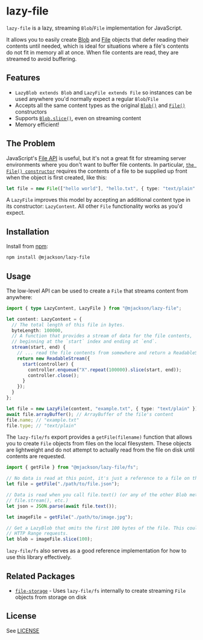 # lazy-file

`lazy-file` is a lazy, streaming `Blob`/`File` implementation for JavaScript.

It allows you to easily create [Blob](https://developer.mozilla.org/en-US/docs/Web/API/Blob) and [File](https://developer.mozilla.org/en-US/docs/Web/API/File) objects that defer reading their contents until needed, which is ideal for situations where a file's contents do not fit in memory all at once. When file contents are read, they are streamed to avoid buffering.

## Features

- `LazyBlob extends Blob` and `LazyFile extends File` so instances can be used anywhere you'd normally expect a regular `Blob`/`File`
- Accepts all the same content types as the original [`Blob()`](https://developer.mozilla.org/en-US/docs/Web/API/Blob/Blob) and [`File()`](https://developer.mozilla.org/en-US/docs/Web/API/File/File) constructors
- Supports [`Blob.slice()`](https://developer.mozilla.org/en-US/docs/Web/API/Blob/slice), even on streaming content
- Memory efficient!

## The Problem

JavaScript's [File API](https://developer.mozilla.org/en-US/docs/Web/API/File) is useful, but it's not a great fit for streaming server environments where you don't want to buffer file contents. In particular, [`the File() constructor`](https://developer.mozilla.org/en-US/docs/Web/API/File/File) requires the contents of a file to be supplied up front when the object is first created, like this:

```ts
let file = new File(["hello world"], "hello.txt", { type: "text/plain" });
```

A `LazyFile` improves this model by accepting an additional content type in its constructor: `LazyContent`. All other `File` functionality works as you'd expect.

## Installation

Install from [npm](https://www.npmjs.com/):

```sh
npm install @mjackson/lazy-file
```

## Usage

The low-level API can be used to create a `File` that streams content from anywhere:

```ts
import { type LazyContent, LazyFile } from "@mjackson/lazy-file";

let content: LazyContent = {
  // The total length of this file in bytes.
  byteLength: 100000,
  // A function that provides a stream of data for the file contents,
  // beginning at the `start` index and ending at `end`.
  stream(start, end) {
    // ... read the file contents from somewhere and return a ReadableStream
    return new ReadableStream({
      start(controller) {
        controller.enqueue("X".repeat(100000).slice(start, end));
        controller.close();
      }
    });
  }
};

let file = new LazyFile(content, "example.txt", { type: "text/plain" });
await file.arrayBuffer(); // ArrayBuffer of the file's content
file.name; // "example.txt"
file.type; // "text/plain"
```

The `lazy-file/fs` export provides a `getFile(filename)` function that allows you to create `File` objects from files on the local filesystem. These objects are lightweight and do not attempt to actually read from the file on disk until contents are requested.

```ts
import { getFile } from "@mjackson/lazy-file/fs";

// No data is read at this point, it's just a reference to a file on the local filesystem.
let file = getFile("./path/to/file.json");

// Data is read when you call file.text() (or any of the other Blob methods, like file.bytes(),
// file.stream(), etc.)
let json = JSON.parse(await file.text());

let imageFile = getFile("./path/to/image.jpg");

// Get a LazyBlob that omits the first 100 bytes of the file. This could be useful for serving
// HTTP Range requests.
let blob = imageFile.slice(100);
```

`lazy-file/fs` also serves as a good reference implementation for how to use this library effectively.

## Related Packages

- [`file-storage`](https://github.com/mjackson/file-storage) - Uses `lazy-file/fs` internally to create streaming `File` objects from storage on disk

## License

See [LICENSE](https://github.com/mjackson/lazy-file/blob/main/LICENSE)
